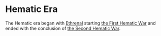 # Hematic Era

The Hematic era began with [Ethrenal](../figures/ethrenal.md) starting [the First Hematic War](../wars/first-hematic.md) and ended with the conclusion of [the Second Hematic War](../wars/second-hematic.md).